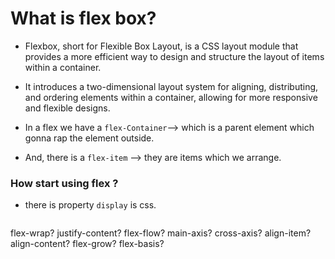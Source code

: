 # What is flex box?

* Flexbox, short for Flexible Box Layout, is a CSS layout module that provides a more efficient way to design and structure the layout of items within a container.

* It introduces a two-dimensional layout system for aligning, distributing, and ordering elements within a container, allowing for more responsive and flexible designs.

* In a flex we have a `flex-Container`--> which is a parent element which gonna rap the element outside.
* And, there is a `flex-item` --> they are items which we arrange.

### How start using flex ?

* there is property `display` is css.
```css 

```



flex-wrap?
justify-content?
flex-flow?
main-axis?
cross-axis?
align-item?
align-content?
flex-grow?
flex-basis?

